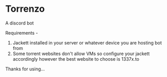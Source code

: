 # Torrenzo
A discord bot

Requirements -
1. Jackett installed in your server or whatever device you are hosting bot from
2. Some torrent websites don't allow VMs so configure your jackett accordingly however the best website to choose is 1337x.to

Thanks for using...
